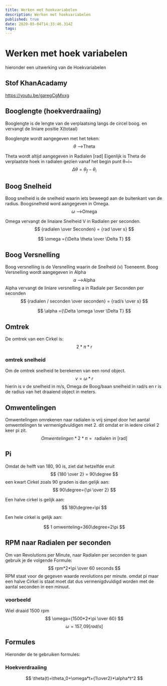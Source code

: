 ```yaml
---
title: Werken met hoekvariabelen
description: Werken met hoekvariabelen
published: true
date: 2020-05-04T14:33:46.314Z
tags: 
---
```


# Werken met hoek variabelen
hieronder een uitwerking van de Hoekvariabelen

## Stof KhanAcadamy
https://youtu.be/garegCgMxxg

## Booglengte (hoekverdraaiing)
Booglengte is de lengte van de verplaatsing langs de circel boog. en vervangt de liniare positie X(totaal)

Booglengte wordt aangegeven met het teken:
$$
\theta {\text{ -->Theta}}
$$

Theta wordt altijd aangegeven in Radialen [rad]
Eigenlijk is Theta de verplaatste hoek in radialen gezien vanaf het begin punt θ~i~
$$
Δθ = θ_f - θ_i
$$
## Boog Snelheid
Boog snelheid is de snelheid waarin iets beweegd aan de buitenkant van de radius. Boogsnelheid word aangegeven in Omega.
$$
\omega {\text{ -->Omega}}
$$

Omega vervangt de linaiare Snelheid V in Radialen per seconden.
$$
{radialen \over Seconden} = {rad \over s}
$$

$$
\omega ={\Delta \theta \over \Delta T}
$$

## Boog Versnelling
Boog versnelling is de Versnelling waarin de Snelheid (v) Toeneemt. Boog Versnelling wordt aangegeven in Alpha
$$
\alpha {\text{ -->Alpha}}
$$
Alpha vervangt de liniare versnelling a in Radiale per Seconden per seconden
$$
{radialen / seconden \over seconden} = {rad/s \over s}
$$

$$
\alpha ={\Delta \omega \over \Delta T}
$$


## Omtrek
De omtrek van een Cirkel is:
$$
2*\pi*r
$$

### omtrek snelheid
Om de omtrek snelheid te berekenen van een rond object.
$$
v=\omega*r
$$
hierin is v de snelheid in m/s, Omega de Boog/baan snelheid in rad/s en r is de radius van het draaiend object in meters.

## Omwentelingen
Omwentelingen omrekenen naar radialen is vrij simpel door het aantal omwentelingen te vermenigdvuldigen met 2. dit omdat er in iedere cirkel 2 keer pi zit.
$$
Omwentelingen *2*\pi = \text{ radialen in [rad]}
$$

## Pi
Omdat de helft van 180, 90 is, ziet dat hetzelfde eruit
$$
{180 \over 2} = 90\degree 
$$
een kwart Cirkel zoals 90 graden is dan gelijk aan:
$$
90\degree={\pi \over 2} 
$$


Een halve cirkel is gelijk aan:
$$
180\degree=\pi
$$

Een hele cirkel is gelijk aan:

$$
1 omwenteling=360\degree=2\pi
$$

## RPM naar Radialen per seconden
Om van Revolutions per Minute, naar Radialen per seconden te gaan gebruik je de volgende Formule:
$$
rpm*2*\pi \over 60 seconds
$$
RPM staat voor de gegeven waarde revolutions per minute. omdat pi maar een halve Cirkel is staat moet dat dus vermenigdvuldigd worden met de aantal seconden in een minuut. 

### voorbeeld
Wiel draaid 1500 rpm
$$
\omega={1500*2*\pi \over 60}
$$
$$
\omega=157,09[rad/s]
$$

## Formules
Hieronder de te gebruiken formules:
### Hoekverdraaiing
$$
\theta(t)=\theta_0+\omega*t+{1\over2}*\alpha*t^2
$$